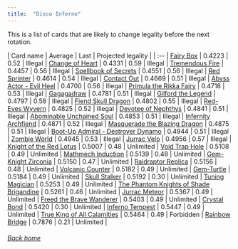 ```yaml
---
title:  "Disco Inferno"
---
```


This is a list of cards that are likely to change legality before the next rotation.

| Card name | Average | Last | Projected legality |
| :-- |
[Fairy Box](https://db.ygoprodeck.com/card/?search=Fairy%20Box) | 0.4223 | 0.52 | Illegal |
[Change of Heart](https://db.ygoprodeck.com/card/?search=Change%20of%20Heart) | 0.4331 | 0.59 | Illegal |
[Tremendous Fire](https://db.ygoprodeck.com/card/?search=Tremendous%20Fire) | 0.4457 | 0.56 | Illegal |
[Spellbook of Secrets](https://db.ygoprodeck.com/card/?search=Spellbook%20of%20Secrets) | 0.4551 | 0.56 | Illegal |
[Red Sprinter](https://db.ygoprodeck.com/card/?search=Red%20Sprinter) | 0.4614 | 0.54 | Illegal |
[Contact Out](https://db.ygoprodeck.com/card/?search=Contact%20Out) | 0.4669 | 0.51 | Illegal |
[Abyss Actor - Evil Heel](https://db.ygoprodeck.com/card/?search=Abyss%20Actor%20-%20Evil%20Heel) | 0.4700 | 0.56 | Illegal |
[Primula the Rikka Fairy](https://db.ygoprodeck.com/card/?search=Primula%20the%20Rikka%20Fairy) | 0.4718 | 0.53 | Illegal |
[Gagagadraw](https://db.ygoprodeck.com/card/?search=Gagagadraw) | 0.4781 | 0.51 | Illegal |
[Gilford the Legend](https://db.ygoprodeck.com/card/?search=Gilford%20the%20Legend) | 0.4797 | 0.58 | Illegal |
[Fiend Skull Dragon](https://db.ygoprodeck.com/card/?search=Fiend%20Skull%20Dragon) | 0.4802 | 0.55 | Illegal |
[Red-Eyes Wyvern](https://db.ygoprodeck.com/card/?search=Red-Eyes%20Wyvern) | 0.4825 | 0.52 | Illegal |
[Devotee of Nephthys](https://db.ygoprodeck.com/card/?search=Devotee%20of%20Nephthys) | 0.4841 | 0.51 | Illegal |
[Abominable Unchained Soul](https://db.ygoprodeck.com/card/?search=Abominable%20Unchained%20Soul) | 0.4853 | 0.51 | Illegal |
[Infernity Archfiend](https://db.ygoprodeck.com/card/?search=Infernity%20Archfiend) | 0.4871 | 0.52 | Illegal |
[Masquerade the Blazing Dragon](https://db.ygoprodeck.com/card/?search=Masquerade%20the%20Blazing%20Dragon) | 0.4875 | 0.51 | Illegal |
[Boot-Up Admiral - Destroyer Dynamo](https://db.ygoprodeck.com/card/?search=Boot-Up%20Admiral%20-%20Destroyer%20Dynamo) | 0.4944 | 0.51 | Illegal |
[Zombie World](https://db.ygoprodeck.com/card/?search=Zombie%20World) | 0.4945 | 0.53 | Illegal |
[Jurrac Velo](https://db.ygoprodeck.com/card/?search=Jurrac%20Velo) | 0.4956 | 0.57 | Illegal |
[Knight of the Red Lotus](https://db.ygoprodeck.com/card/?search=Knight%20of%20the%20Red%20Lotus) | 0.5007 | 0.48 | Unlimited |
[Void Trap Hole](https://db.ygoprodeck.com/card/?search=Void%20Trap%20Hole) | 0.5108 | 0.49 | Unlimited |
[Mathmech Induction](https://db.ygoprodeck.com/card/?search=Mathmech%20Induction) | 0.5139 | 0.48 | Unlimited |
[Gem-Knight Zirconia](https://db.ygoprodeck.com/card/?search=Gem-Knight%20Zirconia) | 0.5150 | 0.47 | Unlimited |
[Raidraptor Replica](https://db.ygoprodeck.com/card/?search=Raidraptor%20Replica) | 0.5156 | 0.48 | Unlimited |
[Volcanic Counter](https://db.ygoprodeck.com/card/?search=Volcanic%20Counter) | 0.5182 | 0.49 | Unlimited |
[Gem-Turtle](https://db.ygoprodeck.com/card/?search=Gem-Turtle) | 0.5184 | 0.49 | Unlimited |
[Skull Stalker](https://db.ygoprodeck.com/card/?search=Skull%20Stalker) | 0.5192 | 0.30 | Unlimited |
[Tuning Magician](https://db.ygoprodeck.com/card/?search=Tuning%20Magician) | 0.5253 | 0.49 | Unlimited |
[The Phantom Knights of Shade Brigandine](https://db.ygoprodeck.com/card/?search=The%20Phantom%20Knights%20of%20Shade%20Brigandine) | 0.5261 | 0.46 | Unlimited |
[Jurrac Meteor](https://db.ygoprodeck.com/card/?search=Jurrac%20Meteor) | 0.5367 | 0.49 | Unlimited |
[Freed the Brave Wanderer](https://db.ygoprodeck.com/card/?search=Freed%20the%20Brave%20Wanderer) | 0.5403 | 0.49 | Unlimited |
[Crystal Bond](https://db.ygoprodeck.com/card/?search=Crystal%20Bond) | 0.5420 | 0.30 | Unlimited |
[Inferno Tempest](https://db.ygoprodeck.com/card/?search=Inferno%20Tempest) | 0.5447 | 0.49 | Unlimited |
[True King of All Calamities](https://db.ygoprodeck.com/card/?search=True%20King%20of%20All%20Calamities) | 0.5464 | 0.49 | Forbidden |
[Rainbow Bridge](https://db.ygoprodeck.com/card/?search=Rainbow%20Bridge) | 0.7876 | 0.21 | Unlimited |

###### [Back home](index)